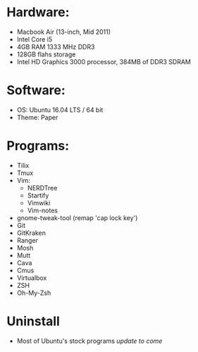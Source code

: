 # Hardware:
* Macbook Air (13-inch, Mid 2011)
* Intel Core i5
* 4GB RAM 1333 MHz DDR3
* 128GB flahs storage
* Intel HD Graphics 3000 processor, 384MB of DDR3 SDRAM

# Software:
* OS: Ubuntu 16.04 LTS / 64 bit
* Theme: Paper

# Programs:
* Tilix
* Tmux
* Vim:
	* NERDTree
	* Startify
	* Vimwiki
	* Vim-notes
* gnome-tweak-tool (remap 'cap lock key')
* Git
* GitKraken
* Ranger
* Mosh
* Mutt
* Cava
* Cmus
* Virtualbox
* ZSH
* Oh-My-Zsh

# Uninstall
* Most of Ubuntu's stock programs *update to come*

